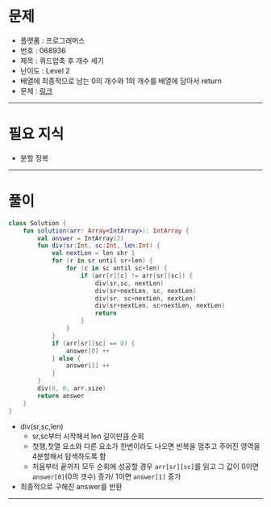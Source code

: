 # 문제
- 플랫폼 : 프로그래머스
- 번호 : 068936
- 제목 : 쿼드압축 후 개수 세기
- 난이도 : Level 2
- 배열에 최종적으로 남는 0의 개수와 1의 개수를 배열에 담아서 return
- 문제 : <a href="https://school.programmers.co.kr/learn/courses/30/lessons/68936" target="_blank">링크</a>

---

# 필요 지식
- 분할 정복

---

# 풀이
```kotlin
class Solution {
    fun solution(arr: Array<IntArray>): IntArray {
        val answer = IntArray(2)
        fun div(sr:Int, sc:Int, len:Int) {
            val nextLen = len shr 1
            for (r in sr until sr+len) {
                for (c in sc until sc+len) {
                    if (arr[r][c] != arr[sr][sc]) {
                        div(sr,sc, nextLen)
                        div(sr+nextLen, sc, nextLen)
                        div(sr, sc+nextLen, nextLen)
                        div(sr+nextLen, sc+nextLen, nextLen)
                        return
                    }
                }
            }
            if (arr[sr][sc] == 0) {
                answer[0] ++
            } else {
                answer[1] ++
            }
        }
        div(0, 0, arr.size)
        return answer
    }
}
```
- div(sr,sc,len)
  - sr,sc부터 시작해서 len 길이만큼 순회
  - 첫행,첫열 요소와 다른 요소가 한번이라도 나오면 반복을 멈추고 주어진 영역을 4분할해서 탐색하도록 함
  - 처음부터 끝까지 모두 순회에 성공할 경우 `arr[sr][sc]`를 읽고 그 값이 0이면 `answer[0]`(0의 갯수) 증가/ 1이면 `answer[1]` 증가
- 최종적으로 구해진 answer를 반환

---
